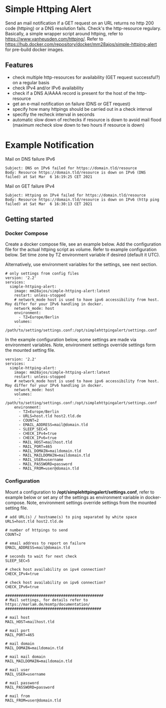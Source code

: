 # Simple Httping Alert
Send an mail notification if a GET request on an URL returns no http 200 code (httping) or a DNS resolution fails. Check's the http-resource regulary.
Basically, a simple wrapper script around httping, refer to https://www.vanheusden.com/httping/. Refer to https://hub.docker.com/repository/docker/mm28ajos/simple-httping-alert for pre-build docker images.

## Features
* check multiple http-resources for availability (GET request successful?) on a regular basis
* check IPv4 and/or IPv6 availability
* check if a DNS A/AAAA record is present for the host of the http-resource
* get an e-mail notification on failure (DNS or GET request)
* specify how many httpings should be carried out in a check interval
* specifiy the recheck interval in seconds
* automatic slow down of rechecks if resource is down to avoid mail flood (maximum recheck slow down to two hours if resource is down)

# Example Notification

Mail on DNS failure IPv6
```
Subject: DNS on IPv6 failed for https://domain.tld/resource
Body: Resource https://domain.tld/resource is down on IPv6 (DNS failed) at Sat Mar  6 16:19:25 CET 2021
```

Mail on GET failure IPv4
```
Subject: Httping on IPv4 failed for https://domain.tld/resource
Body: Resource https://domain.tld/resource is down on IPv6 (http ping failed) at Sat Mar  6 16:30:13 CET 2021
```

## Getting started
### Docker Compose
Create a docker compose file, see an example below. Add the configuration file for the actual httping script as volume. Refer to example configuration below. Set time zone by TZ environment variable if desired (default it UTC).

Alternatively, use environment variables for the settings, see next section.

```
# only settings from config files
version: '2.2'
services:
  simple-httping-alert:
    image: mm28ajos/simple-httping-alert:latest
    restart: unless-stopped
    # network_mode host is used to have ipv6 accessibility from host. May differ for your IPv6 handling in docker.
    network_mode: host
    environment:
      - TZ=Europe/Berlin
    volumes:
      - /path/to/setting/settings.conf:/opt/simplehttpingalert/settings.conf
```
In the example configuration below, some settings are made via environment variables. Note, environment settings override settings form the mounted setting file. 
```
version: '2.2'
services:
  simple-httping-alert:
    image: mm28ajos/simple-httping-alert:latest
    restart: unless-stopped
    # network_mode host is used to have ipv6 accessibility from host. May differ for your IPv6 handling in docker.
    network_mode: host
    volumes:
      - /path/to/setting/settings.conf:/opt/simplehttpingalert/settings.conf
    environment:
      - TZ=Europe/Berlin
      - URLS=host.tld host2.tld.de
      - COUNT=2
      - EMAIL_ADDRESS=mail@domain.tld
      - SLEEP_SEC=5
      - CHECK_IPv4=true
      - CHECK_IPv6=true
      - MAIL_HOST=mailhost.tld
      - MAIL_PORT=465
      - MAIL_DOMAIN=maildomain.tld
      - MAIL_MAILDOMAIN=maildomain.tld
      - MAIL_USER=username
      - MAIL_PASSWORD=password
      - MAIL_FROM=user@domain.tld
```
### Configuration

Mount a configuration to **/opt/simplehttpingalert/settings.conf**, refer to example below or set any of the settings as environment variable in docker-compose. Note, environment settings override settings from the mounted setting file.

```
# add URL(s) / hostname(s) to ping separated by white space
URLS=host.tld host2.tld.de

# number of httpings to send
COUNT=2

# email address to report on failure
EMAIL_ADDRESS=mail@domain.tld

# seconds to wait for next check
SLEEP_SEC=5

# check host availability on ipv4 connection?
CHECK_IPv4=true

# check host availability on ipv6 connection?
CHECK_IPv6=true

############################################
# Mail settings, for details refer to https://marlam.de/msmtp/documentation/
###########################################

# mail host
MAIL_HOST=mailhost.tld

# mail port
MAIL_PORT=465

# mail domain
MAIL_DOMAIN=maildomain.tld

# mail mail domain
MAIL_MAILDOMAIN=maildomain.tld

# mail user
MAIL_USER=username

# mail password
MAIL_PASSWORD=password

# mail from
MAIL_FROM=user@domain.tld
```
